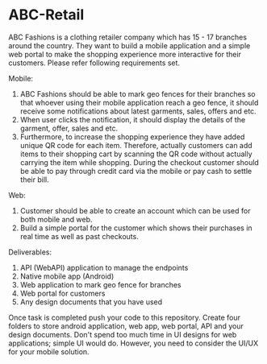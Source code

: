 # ABC-Retail

ABC Fashions is a clothing retailer company which has 15 - 17 branches around the country. They want to build a mobile application and a simple web portal to make the shopping experience more interactive for their customers. Please refer following requirements set.

Mobile:
1.	ABC Fashions should be able to mark geo fences for their branches so that whoever using their mobile application reach a geo fence, it should receive some notifications about latest garments, sales, offers and etc.
2.	When user clicks the notification, it should display the details of the garment, offer, sales and etc.
3.	Furthermore, to increase the shopping experience they have added unique QR code for each item. Therefore, actually customers can add items to their shopping cart by scanning the QR code without actually carrying the item while shopping. During the checkout customer should be able to pay through credit card via the mobile or pay cash to settle their bill.

Web:
1.	Customer should be able to create an account which can be used for both mobile and web.
2.	Build a simple portal for the customer which shows their purchases in real time as well as past checkouts.

Deliverables:
1.	API (WebAPI) application to manage the endpoints
2.	Native mobile app (Android)
3.	Web application to mark geo fence for branches
4.	Web portal for customers
5.	Any design documents that you have used

Once task is completed push your code to this repository. Create four folders to store android application, web app, web portal, API and your design documents. Don't spend too much time in UI designs for web applications; simple UI would do. However, you need to consider the UI/UX for your mobile solution.
